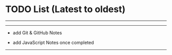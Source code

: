 # TODO List (Latest to oldest)

---

---

-   add Git & GitHub Notes

-   add JavaScript Notes once completed

---
